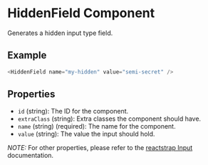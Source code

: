 # HiddenField Component

Generates a hidden input type field.

## Example
```js
<HiddenField name="my-hidden" value="semi-secret" />
```

## Properties

 * `id` (string): The ID for the component.
 * `extraClass` (string): Extra classes the component should have.
 * `name` (string) (required): The name for the component.
 * `value` (string): The value the input should hold.
 
 _NOTE:_ For other properties, please refer to the [reactstrap Input](https://reactstrap.github.io/components/form/) documentation.
